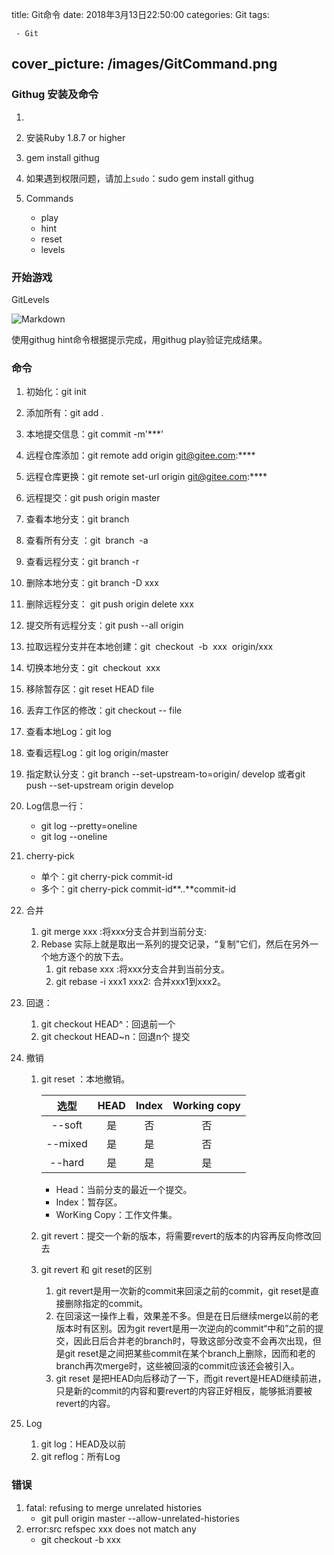 title:  Git命令
date: 2018年3月13日22:50:00
categories: Git
tags: 

	 - Git
cover_picture: /images/GitCommand.png
---

### Githug 安装及命令

1. [Githug]: https://github.com/Gazler/githug

2. 安装Ruby 1.8.7 or higher

3. gem install githug

4. 如果遇到权限问题，请加上`sudo`：sudo gem install githug

5. Commands
   - play 
   - hint 
   - reset 
   - levels

### 开始游戏

  GitLevels

![Markdown](https://upload-images.jianshu.io/upload_images/2088926-5abcaf67c2944559.jpg?imageMogr2/auto-orient/strip%7CimageView2/2/w/1240)

使用githug hint命令根据提示完成，用githug play验证完成结果。

### 命令

1. 初始化：git init

2. 添加所有：git add .

3. 本地提交信息：git commit -m'***'

4. 远程仓库添加：git remote add origin git@gitee.com:****

5. 远程仓库更换：git remote set-url origin git@gitee.com:****

6. 远程提交：git push origin master

7. 查看本地分支：git branch 

8. 查看所有分支 ：git  branch  -a

9. 查看远程分支：git branch -r

10. 删除本地分支：git branch -D xxx

11. 删除远程分支： git push origin delete xxx

12. 提交所有远程分支：git push --all origin

13. 拉取远程分支并在本地创建：git  checkout  -b  xxx  origin/xxx

14. 切换本地分支：git  checkout  xxx 

15. 移除暂存区：git reset HEAD file

16. 丢弃工作区的修改：git checkout -- file

17. 查看本地Log：git log

18. 查看远程Log：git log origin/master

19. 指定默认分支：git branch --set-upstream-to=origin/<branch> develop 或者git push --set-upstream origin develop

20. Log信息一行：
    - git log --pretty=oneline
    - git log --oneline

21. cherry-pick
    - 单个：git cherry-pick commit-id
    - 多个：git cherry-pick commit-id**..**commit-id

22. 合并
    1. git merge xxx  :将xxx分支合并到当前分支:
    2. Rebase 实际上就是取出一系列的提交记录，“复制”它们，然后在另外一个地方逐个的放下去。 
       1. git rebase xxx :将xxx分支合并到当前分支。
       2. git rebase -i xxx1   xxx2: 合并xxx1到xxx2。

23. 回退：
    1. git checkout HEAD^：回退前一个
    2. git checkout HEAD~n：回退n个 提交

24. 撤销
    1. git reset ：本地撤销。

       |  选型   | HEAD | Index | Working copy |
       | :-----: | :--: | :---: | :----------: |
       | --soft  |  是  |  否   |      否      |
       | --mixed |  是  |  是   |      否      |
       | --hard  |  是  |  是   |      是      |

       - Head：当前分支的最近一个提交。
       - Index：暂存区。
       - WorKing Copy：工作文件集。

    2. git revert：提交一个新的版本，将需要revert的版本的内容再反向修改回去 

    3. git revert 和 git reset的区别 
       1. git revert是用一次新的commit来回滚之前的commit，git reset是直接删除指定的commit。
       2. 在回滚这一操作上看，效果差不多。但是在日后继续merge以前的老版本时有区别。因为git revert是用一次逆向的commit“中和”之前的提交，因此日后合并老的branch时，导致这部分改变不会再次出现，但是git reset是之间把某些commit在某个branch上删除，因而和老的branch再次merge时，这些被回滚的commit应该还会被引入。 
       3. git reset 是把HEAD向后移动了一下，而git revert是HEAD继续前进，只是新的commit的内容和要revert的内容正好相反，能够抵消要被revert的内容。 

25. Log
    1. git log：HEAD及以前
    2. git reflog：所有Log



### 错误

1. fatal: refusing to merge unrelated histories
   - git pull origin master --allow-unrelated-histories 
2. error:src refspec xxx does not match any
   - git checkout -b xxx

